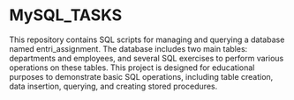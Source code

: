 # MySQL_TASKS
This repository contains SQL scripts for managing and querying a database named entri_assignment. The database includes two main tables: departments and employees, and several SQL exercises to perform various operations on these tables. This project is designed for educational purposes to demonstrate basic SQL operations, including table creation, data insertion, querying, and creating stored procedures.
